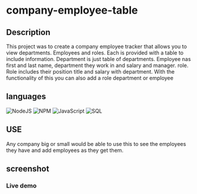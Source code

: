 # company-employee-table

## Description
This project was to create a company employee tracker that allows you to view departments. Employees and roles. Each is provided with a table to include information. Department is just table of departments. Employee nas first and last name, department they work in and salary and manager. role. Role includes their position title and salary with department. With the functionality of this you can also add a role department or employee

## languages
![NodeJS](https://img.shields.io/badge/node.js-%2343853D.svg?style=for-the-badge&logo=node.js&logoColor=white)
![NPM](https://img.shields.io/badge/NPM-%23000000.svg?style=for-the-badge&logo=npm&logoColor=white)
![JavaScript](https://img.shields.io/badge/javascript-%23323330.svg?style=for-the-badge&logo=javascript&logoColor=%23F7DF1E)
![SQL](https://img.shields.io/badge/MySQL-00000F?style=for-the-badge&logo=mysql&logoColor=white)

## USE
Any company big or small would be able to use this to see the employees they have and add employees as they get them.


## screenshot


### Live demo
